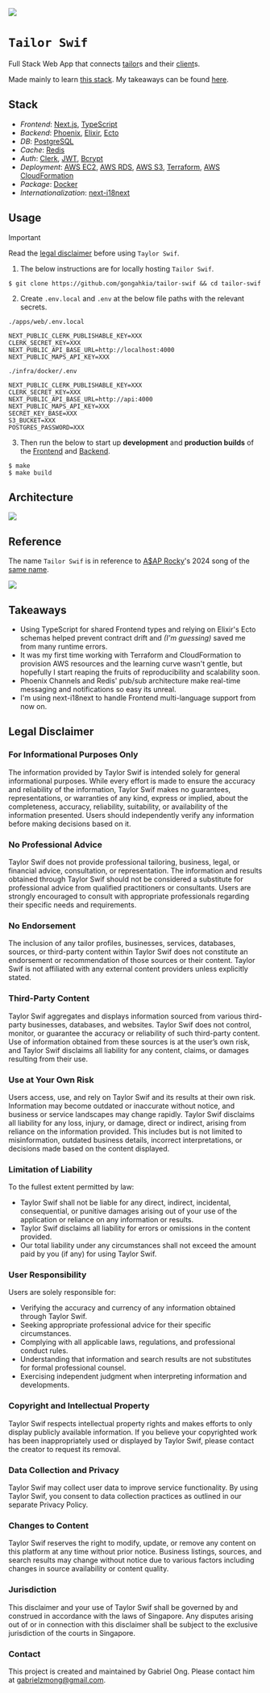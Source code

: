 [![](https://img.shields.io/badge/tailor_swif_1.0.0-passing-green)](https://github.com/gongahkia/tailor-swif/releases/tag/1.0.0) 

# `Tailor Swif`

Full Stack Web App that connects [tailor](https://dictionary.cambridge.org/dictionary/english/tailor)s and their [client](https://www.reddit.com/r/askSingapore/comments/1cm3f25/affordable_tailor/)s.

Made mainly to learn [this stack](#stack). My takeaways can be found [here](#takeaways).

## Stack

* *Frontend*: [Next.js](https://nextjs.org/), [TypeScript](https://www.typescriptlang.org/)
* *Backend*: [Phoenix](https://www.phoenixframework.org/), [Elixir](https://elixir-lang.org/), [Ecto](https://hexdocs.pm/ecto/)
* *DB*: [PostgreSQL](https://www.postgresql.org/)
* *Cache*: [Redis](https://redis.io/)
* *Auth*: [Clerk](https://clerk.com/), [JWT](https://jwt.io/introduction), [Bcrypt](https://clerk.com/blog/bcrypt-hashing-authentication-encryption)
* *Deployment*: [AWS EC2](https://aws.amazon.com/ec2/), [AWS RDS](https://aws.amazon.com/s3/), [AWS S3](https://aws.amazon.com/s3/), [Terraform](https://developer.hashicorp.com/terraform), [AWS CloudFormation](https://docs.aws.amazon.com/AWSCloudFormation/latest/UserGuide/Welcome.html)
* *Package*: [Docker](https://www.docker.com/)
* *Internationalization*: [next-i18next](https://next.i18next.com/)

## Usage

> [!IMPORTANT]
> Read the [legal disclaimer](#legal-disclaimer) before using `Taylor Swif`.

1. The below instructions are for locally hosting `Tailor Swif`.

```console
$ git clone https://github.com/gongahkia/tailor-swif && cd tailor-swif
```

2. Create `.env.local` and `.env` at the below file paths with the relevant secrets.

`./apps/web/.env.local`

```env
NEXT_PUBLIC_CLERK_PUBLISHABLE_KEY=XXX
CLERK_SECRET_KEY=XXX
NEXT_PUBLIC_API_BASE_URL=http://localhost:4000
NEXT_PUBLIC_MAPS_API_KEY=XXX
```

`./infra/docker/.env`

```env
NEXT_PUBLIC_CLERK_PUBLISHABLE_KEY=XXX
CLERK_SECRET_KEY=XXX
NEXT_PUBLIC_API_BASE_URL=http://api:4000
NEXT_PUBLIC_MAPS_API_KEY=XXX
SECRET_KEY_BASE=XXX
S3_BUCKET=XXX
POSTGRES_PASSWORD=XXX
```

3. Then run the below to start up **development** and **production builds** of the [Frontend](./apps/web/) and [Backend](./apps/api/).

```console
$ make
$ make build
```

## Architecture

![](./asset/reference/architecture.png)

## Reference

The name `Tailor Swif` is in reference to [A$AP Rocky](https://en.wikipedia.org/wiki/ASAP_Rocky)'s 2024 song of the [same name](https://youtu.be/5URefVYaJrA?feature=shared).

![](./asset/logo/tailor-swif.png)

## Takeaways

* Using TypeScript for shared Frontend types and relying on Elixir's Ecto schemas helped prevent contract drift and *(I'm guessing)* saved me from many runtime errors.
* It was my first time working with Terraform and CloudFormation to provision AWS resources and the learning curve wasn't gentle, but hopefully I start reaping the fruits of reproducibility and scalability soon.
* Phoenix Channels and Redis' pub/sub architecture make real-time messaging and notifications so easy its unreal.
* I'm using next-i18next to handle Frontend multi-language support from now on.

## Legal Disclaimer

### For Informational Purposes Only

The information provided by Taylor Swif is intended solely for general informational purposes. While every effort is made to ensure the accuracy and reliability of the information, Taylor Swif makes no guarantees, representations, or warranties of any kind, express or implied, about the completeness, accuracy, reliability, suitability, or availability of the information presented. Users should independently verify any information before making decisions based on it.

### No Professional Advice

Taylor Swif does not provide professional tailoring, business, legal, or financial advice, consultation, or representation. The information and results obtained through Taylor Swif should not be considered a substitute for professional advice from qualified practitioners or consultants. Users are strongly encouraged to consult with appropriate professionals regarding their specific needs and requirements.

### No Endorsement

The inclusion of any tailor profiles, businesses, services, databases, sources, or third-party content within Taylor Swif does not constitute an endorsement or recommendation of those sources or their content. Taylor Swif is not affiliated with any external content providers unless explicitly stated.

### Third-Party Content

Taylor Swif aggregates and displays information sourced from various third-party businesses, databases, and websites. Taylor Swif does not control, monitor, or guarantee the accuracy or reliability of such third-party content. Use of information obtained from these sources is at the user’s own risk, and Taylor Swif disclaims all liability for any content, claims, or damages resulting from their use.

### Use at Your Own Risk

Users access, use, and rely on Taylor Swif and its results at their own risk. Information may become outdated or inaccurate without notice, and business or service landscapes may change rapidly. Taylor Swif disclaims all liability for any loss, injury, or damage, direct or indirect, arising from reliance on the information provided. This includes but is not limited to misinformation, outdated business details, incorrect interpretations, or decisions made based on the content displayed.

### Limitation of Liability

To the fullest extent permitted by law:

* Taylor Swif shall not be liable for any direct, indirect, incidental, consequential, or punitive damages arising out of your use of the application or reliance on any information or results.
* Taylor Swif disclaims all liability for errors or omissions in the content provided.
* Our total liability under any circumstances shall not exceed the amount paid by you (if any) for using Taylor Swif.

### User Responsibility

Users are solely responsible for:

* Verifying the accuracy and currency of any information obtained through Taylor Swif.
* Seeking appropriate professional advice for their specific circumstances.
* Complying with all applicable laws, regulations, and professional conduct rules.
* Understanding that information and search results are not substitutes for formal professional counsel.
* Exercising independent judgment when interpreting information and developments.

### Copyright and Intellectual Property

Taylor Swif respects intellectual property rights and makes efforts to only display publicly available information. If you believe your copyrighted work has been inappropriately used or displayed by Taylor Swif, please contact the creator to request its removal.

### Data Collection and Privacy

Taylor Swif may collect user data to improve service functionality. By using Taylor Swif, you consent to data collection practices as outlined in our separate Privacy Policy.

### Changes to Content

Taylor Swif reserves the right to modify, update, or remove any content on this platform at any time without prior notice. Business listings, sources, and search results may change without notice due to various factors including changes in source availability or content quality.

### Jurisdiction

This disclaimer and your use of Taylor Swif shall be governed by and construed in accordance with the laws of Singapore. Any disputes arising out of or in connection with this disclaimer shall be subject to the exclusive jurisdiction of the courts in Singapore.

### Contact

This project is created and maintained by Gabriel Ong. Please contact him at [gabrielzmong@gmail.com](mailto:gabrielzmong@gmail.com).